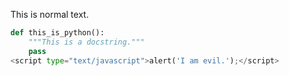 This is normal text.

```python
def this_is_python():
    """This is a docstring."""
    pass
<script type="text/javascript">alert('I am evil.');</script>
```
